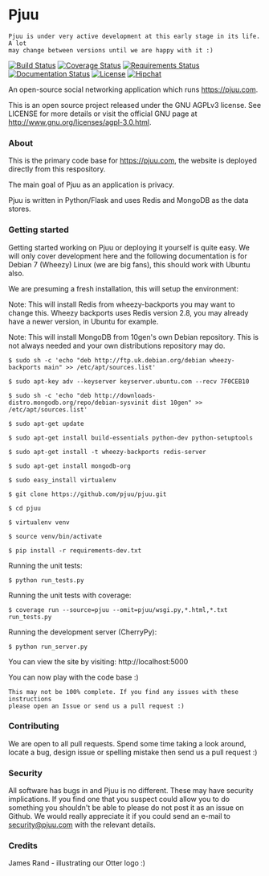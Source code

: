 # Pjuu

```
Pjuu is under very active development at this early stage in its life. A lot
may change between versions until we are happy with it :)
```

[![Build Status](https://travis-ci.org/pjuu/pjuu.svg?branch=0.7)](https://travis-ci.org/pjuu/pjuu=0.7) [![Coverage Status](https://coveralls.io/repos/pjuu/pjuu/badge.png?branch=0.7)](https://coveralls.io/r/pjuu/pjuu?branch=0.7) [![Requirements Status](https://requires.io/github/pjuu/pjuu/requirements.svg?branch=0.7)](https://requires.io/github/pjuu/pjuu/requirements/?branch=0.7) [![Documentation Status](https://readthedocs.org/projects/pjuu/badge/?version=0.7&style=default)](https://pjuu.readthedocs.org/en/0.7/) [![License](https://img.shields.io/badge/license-AGPLv3-brightgreen.svg)](http://www.gnu.org/licenses/agpl-3.0.en.html) [![Hipchat](http://img.shields.io/badge/chat-hipchat-blue.svg)](http://www.hipchat.com/gpbvQy6JF)

An open-source social networking application which runs https://pjuu.com.

This is an open source project released under the GNU AGPLv3 license. See LICENSE for more details or visit the official GNU page at http://www.gnu.org/licenses/agpl-3.0.html.

### About

This is the primary code base for https://pjuu.com, the website is deployed directly from this respository.

The main goal of Pjuu as an application is privacy.

Pjuu is written in Python/Flask and uses Redis and MongoDB as the data stores.

### Getting started

Getting started working on Pjuu or deploying it yourself is quite easy. We will only cover development here and the following documentation is for Debian 7 (Wheezy) Linux (we are big fans), this should work with Ubuntu also.

We are presuming a fresh installation, this will setup the environment:

Note: This will install Redis from wheezy-backports you may want to change this. Wheezy backports uses Redis version 2.8, you may already have a newer version, in Ubuntu for example.

Note: This will install MongoDB from 10gen's own Debian repository. This is not always needed and your own distributions repository may do.

```
$ sudo sh -c 'echo "deb http://ftp.uk.debian.org/debian wheezy-backports main" >> /etc/apt/sources.list'

$ sudo apt-key adv --keyserver keyserver.ubuntu.com --recv 7F0CEB10

$ sudo sh -c 'echo "deb http://downloads-distro.mongodb.org/repo/debian-sysvinit dist 10gen" >> /etc/apt/sources.list'

$ sudo apt-get update

$ sudo apt-get install build-essentials python-dev python-setuptools

$ sudo apt-get install -t wheezy-backports redis-server

$ sudo apt-get install mongodb-org

$ sudo easy_install virtualenv

$ git clone https://github.com/pjuu/pjuu.git

$ cd pjuu

$ virtualenv venv

$ source venv/bin/activate

$ pip install -r requirements-dev.txt
```

Running the unit tests:

```
$ python run_tests.py
```

Running the unit tests with coverage:

```
$ coverage run --source=pjuu --omit=pjuu/wsgi.py,*.html,*.txt run_tests.py
```

Running the development server (CherryPy):

```
$ python run_server.py
```

You can view the site by visiting: http://localhost:5000

You can now play with the code base :)

```
This may not be 100% complete. If you find any issues with these instructions
please open an Issue or send us a pull request :)
```

### Contributing

We are open to all pull requests. Spend some time taking a look around, locate a bug, design issue or spelling mistake then send us a pull request :)

### Security

All software has bugs in and Pjuu is no different. These may have security implications. If you find one that you suspect could allow you to do something you shouldn't be able to please do not post it as an issue on Github. We would really appreciate it if you could send an e-mail to security@pjuu.com with the relevant details.

### Credits

James Rand - illustrating our Otter logo :)
